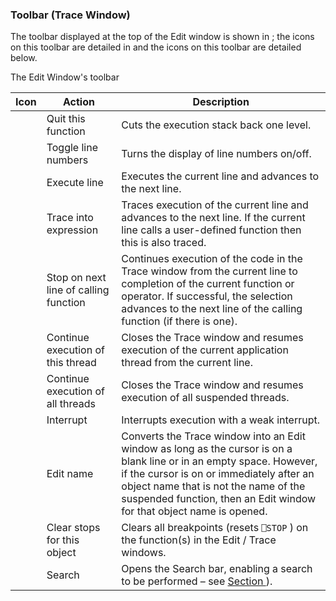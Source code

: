 ### Toolbar (Trace Window)

The toolbar displayed at the top of the Edit window is shown in [](#tracewin_toolbar); the icons on this toolbar are detailed in [](#tracewin_toobar_icons)and the icons on this toolbar are detailed below.

The Edit Window's toolbar





| Icon | Action | Description |
| --- | --- | --- |
|  | Quit this function | Cuts the execution stack back one level. |
|  | Toggle line numbers | Turns the display of line numbers on/off. |
|  | Execute line | Executes the current line and advances to the next line. |
|  | Trace into expression | Traces execution of the current line and advances to the next line. If the current line calls a user-defined function then this is also traced. |
|  | Stop on next line of calling function | Continues execution of the code in the Trace window from the current line to completion of the current function or operator. If successful, the selection advances to the next line of the calling function (if there is one). |
|  | Continue execution of this thread | Closes the Trace window and resumes execution of the current application thread from the current line. |
|  | Continue execution of all threads | Closes the Trace window and resumes execution of all suspended threads. |
|  | Interrupt | Interrupts execution with a weak interrupt. |
|  | Edit name | Converts the Trace window into an Edit window as long as the cursor is on a blank line or in an empty space. However, if the cursor is on or immediately after an object name that is not the name of the suspended function, then an Edit window for that object name is opened. |
|  | Clear stops for this object | Clears all breakpoints (resets `⎕STOP` ) on the function(s) in the Edit / Trace windows. |
|  | Search | Opens the Search bar, enabling a search to be performed – see [Section ](#) ). |


